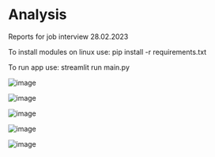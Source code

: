 # Analysis

Reports for job interview 28.02.2023


To install modules on linux use: pip install -r requirements.txt

To run app use: streamlit run main.py

![image](https://user-images.githubusercontent.com/108901252/221836372-87f1f3e2-54c4-4eaa-817a-5bd68f68f9ae.png)

![image](https://user-images.githubusercontent.com/108901252/221836551-94815acd-c242-472a-9b3e-776c3aadd733.png)

![image](https://user-images.githubusercontent.com/108901252/221836662-2415239a-df7e-4042-ba2b-1f9d154570d2.png)

![image](https://user-images.githubusercontent.com/108901252/221836727-dd8bd1cb-b5e6-400e-8b80-7ac6c755231e.png)

![image](https://user-images.githubusercontent.com/108901252/221836925-fb2ef108-d514-4545-b434-0a6ca3417b19.png)
